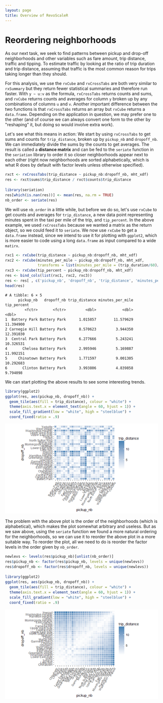 ```yaml
---
layout: page
title: Overview of RevoScaleR
---
```

# Reordering neighborhoods

As our next task, we seek to find patterns between pickup and drop-off neighborhoods and other variables such as fare amount, trip distance, traffic and tipping. To estimate traffic by looking at the ratio of trip duration and trip distance, assuming that traffic is the most common reason for trips taking longer than they should.

For this analysis, we use the `rxCube` and `rxCrossTabs` are both very similar to `rxSummary` but they return fewer statistical summaries and therefore run faster.  With `y ~ u:v` as the formula, `rxCrossTabs` returns counts and sums, and `rxCube` returns counts and averages for column `y` broken up by any combinations of columns `u` and `v`.  Another important difference between the two functions is that `rxCrossTabs` returns an array but `rxCube` returns a `data.frame`.  Depending on the application in question, we may prefer one to the other (and of course we can always convert one form to the other by "reshaping" it, but doing so would involve extra work).

Let's see what this means in action: We start by using `rxCrossTabs` to get sums and counts for `trip_distance`, broken up by `pickup_nb` and `dropoff_nb`.  We can immediately divide the sums by the counts to get averages.  The result is called a **distance matrix** and can be fed to the `seriate` function in the `seriation` library to order it so closer neighborhoods appear next to each other (right now neighborhoods are sorted alphabetically, which is what R does by default with factor levels unless otherwise specified).

```R
rxct <- rxCrossTabs(trip_distance ~ pickup_nb:dropoff_nb, mht_xdf)
res <- rxct$sums$trip_distance / rxct$counts$trip_distance

library(seriation)
res[which(is.nan(res))] <- mean(res, na.rm = TRUE)
nb_order <- seriate(res)
```

We will use `nb_order` in a little while, but before we do so, let's use `rxCube` to get counts and averages for `trip_distance`, a new data point representing minutes spent in the taxi per mile of the trip, and `tip_percent`.  In the above example, we used `rxCrossTabs` because we wanted a matrix as the return object, so we could feed it to `seriate`.  We now use `rxCube` to get a `data.frame` instead, since we intend to use it for plotting with `ggplot2`, which is more easier to code using a long `data.frame` as input compared to a wide `matirx`.

```R
rxc1 <- rxCube(trip_distance ~ pickup_nb:dropoff_nb, mht_xdf)
rxc2 <- rxCube(minutes_per_mile ~ pickup_nb:dropoff_nb, mht_xdf, 
               transforms = list(minutes_per_mile = (trip_duration/60)/trip_distance))
rxc3 <- rxCube(tip_percent ~ pickup_nb:dropoff_nb, mht_xdf)
res <- bind_cols(list(rxc1, rxc2, rxc3))
res <- res[ , c('pickup_nb', 'dropoff_nb', 'trip_distance', 'minutes_per_mile', 'tip_percent')]
head(res)
```

```Rout
# A tibble: 6 × 5
      pickup_nb   dropoff_nb trip_distance minutes_per_mile tip_percent
         <fctr>       <fctr>         <dbl>            <dbl>       <dbl>
1  Battery Park Battery Park      1.015857        11.579629   11.394900
2 Carnegie Hill Battery Park      8.570623         3.944350   12.391030
3  Central Park Battery Park      6.277666         5.243241   10.326531
4       Chelsea Battery Park      2.995946         5.169887   11.992151
5     Chinatown Battery Park      1.771597         9.001305   10.292683
6       Clinton Battery Park      3.993806         4.839858    9.794098
```

We can start plotting the above results to see some interesting trends.

```R
library(ggplot2)
ggplot(res, aes(pickup_nb, dropoff_nb)) + 
  geom_tile(aes(fill = trip_distance), colour = "white") + 
  theme(axis.text.x = element_text(angle = 60, hjust = 1)) +
  scale_fill_gradient(low = "white", high = "steelblue") + 
  coord_fixed(ratio = .9)
```

![Neighborhoods arranged randomly](22a_neighborhoods_random.png)

The problem with the above plot is the order of the neighborhoods (which is alphabetical), which makes the plot somewhat arbitrary and useless.  But as we saw above, using the `seriate` function we found a more natural ordering for the neighborhoods, so we can use it to reorder the above plot in a more suitable way.  To reorder the plot, all we need to do is reorder the factor levels in the order given by `nb_order`.

```R
newlevs <- levels(res$pickup_nb)[unlist(nb_order)]
res$pickup_nb <- factor(res$pickup_nb, levels = unique(newlevs))
res$dropoff_nb <- factor(res$dropoff_nb, levels = unique(newlevs))

library(ggplot2)
ggplot(res, aes(pickup_nb, dropoff_nb)) + 
  geom_tile(aes(fill = trip_distance), colour = "white") + 
  theme(axis.text.x = element_text(angle = 60, hjust = 1)) +
  scale_fill_gradient(low = "white", high = "steelblue") + 
  coord_fixed(ratio = .9)
```

![Neighborhoods sorted using the distance matrix](22a_neighborhoods_sorted.png)

